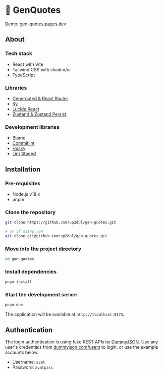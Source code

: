# 💬 GenQuotes
Demo: [gen-quotes.pages.dev](https://gen-quotes.pages.dev)

## About

### Tech stack
- React with Vite
- Tailwind CSS with shadcn/ui
- TypeScript

### Libraries
- [Generouted & React Router](https://github.com/oedotme/generouted)
- [Ky](https://github.com/sindresorhus/ky)
- [Lucide React](https://lucide.dev)
- [Zustand & Zustand Persist](https://github.com/pmndrs/zustand)

### Development libraries
- [Biome](https://biomejs.dev)
- [Commitlint](https://commitlint.js.org)
- [Husky](https://github.com/typicode/husky)
- [Lint Staged](https://github.com/lint-staged/lint-staged)

## Installation

### Pre-requisites
- Node.js v18.x
- pnpm

### Clone the repository
```bash
git clone https://github.com/up2dul/gen-quotes.git

# or if using SSH
git clone git@github.com:up2dul/gen-quotes.git
```

### Move into the project directory
```bash
cd gen-quotes
```

### Install dependencies
```bash
pnpm install
```

### Start the development server
```bash
pnpm dev
```
The application will be available at `http://localhost:5173`.

## Authentication
The login authentication is using fake REST APIs by [DummyJSON](https://dummyjson.com/docs/auth).
Use any user's credentials from [dummyjson.com/users](https://dummyjson.com/users) to login, or use the example accounts below.

- Username: `avat`
- Password: `avatpass`
